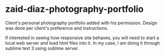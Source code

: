 # zaid-diaz-photography-portfolio
Client's personal photography portfolio added with his permission.  Design was done per client's preference and instructions.

If interested in seeing how responsive site behaves, you will need to start a local web server and load html files into it.  In my case,
I am doing it through sublime text 3 using sublime server.
